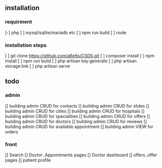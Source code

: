 ## installation
### requirment
[-] php 
[ ] mysql/sqlite/mariadb etc
[ ] npm run build
[ ] node

### installation steps
[ ] git clone https://github.com/a6e6s/CSDS.git
[ ] composer install
[ ] npm install
[ ] npm run build
[ ] php artisan key:generate
[ ] php artisan storage:link
[ ] php artisan serve

## todo

### admin
[] building admin CRUD for contacts 
[] building admin CRUD for slides 
[] building admin CRUD for cities
[] building admin CRUD for hospitals
[] building admin CRUD for specialities
[] building admin CRUD for offers
[] building admin CRUD for doctors
[] building admin CRUD for reviews
[] building admin CRUD for available appointment
[] building admin VIEW for orders

### front
[] Search
[] Doctor ,Appointments pages
[] Doctor dashboard
[] offers ,offer pages
[] patient profile
